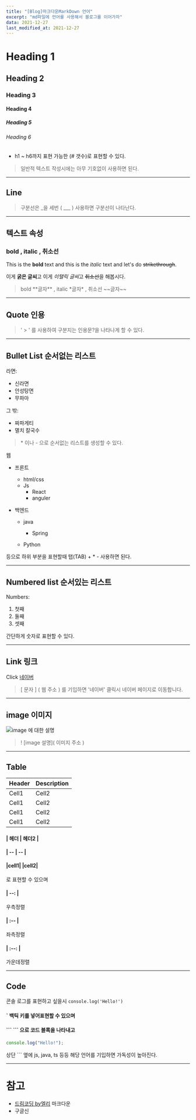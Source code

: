 ```yaml
---
title: "[Blog]마크다운MarkDown 언어"
excerpt: "md파일에 언어를 사용해서 블로그를 이어가자"
data: 2021-12-27
last_modified_at: 2021-12-27
---
```


<!-- Heading -->

# Heading 1

## Heading 2

### Heading 3

#### Heading 4

##### Heading 5

###### Heading 6

- h1 ~ h6까지 표현 가능한 (# 갯수)로 표현할 수 있다.

> 일반적 텍스트 작성시에는 아무 기호없이 사용하면 된다.

<!-- Line -->

---

## Line

> 구분선은 \_을 세번 ( \_\_\_ ) 사용하면 구분선이 나타난다.

---

<!-- Text Attributes -->
<!-- bold -->

## 텍스트 속성

### bold , italic , 취소선

This is the **bold** text and this is the _italic_ text and let's do ~~strikethrough~~.

이게 **굵은 글씨**고 이게 *이탤릭 글씨*고 ~~취소선~~을 해봅시다.

> bold \*\*글자\*\* ,
> italic \*글자\* ,
> 취소선 \~~글자\~~

---

<!-- Quote -->

## Quote 인용

> \' \> \' 를 사용하여 구분지는 인용문?을 나타나게 할 수 있다.

---

<!-- Bullet List -->

## Bullet List 순서없는 리스트

라면:

- 신라면
- 안성탕면
- 무파마

그 밖:

- 짜파게티
- 멸치 칼국수

> \* 이나 \- 으로 순서없는 리스트를 생성할 수 있다.

웹

- 프론트
  - html/css
  - Js
    - React
    - anguler
- 백엔드

  - java

    - Spring

  - Python

등으로 하위 부분을 표현할때 탭(TAB) + \* \- 사용하면 된다.

---

<!-- Numbered list -->

## Numbered list 순서있는 리스트

Numbers:

1. 첫째
2. 둘째
3. 셋째

간단하게 숫자로 표현할 수 있다.

---

<!-- Link -->

## Link 링크

Click [네이버](https://www.naver.com/)

> \[ 문자 \] \( 웹 주소 \) 를 기입하면 '네이버' 클릭시 네이버 페이지로 이동합니다.

---

<!-- image -->

## image 이미지

![image 에 대한 설명](https://github.com/jeongsam3659/jeongsam3659.github.io/tree/main/assets/img/free_img.jpg)

> \! \[image 설명\]\( 이미지 주소 \)

---

<!-- Table -->

## Table

| Header | Description |
| ------ | ----------- |
| Cell1  | Cell2       |
| Cell1  | Cell2       |
| Cell1  | Cell2       |
| Cell1  | Cell2       |

#### \| 헤더 \| 헤더2 \|

#### \| -- | -- |

#### \|cell1\| \|cell2\|

로 표현할 수 있으며

#### \| --: |

우측정렬

#### \| :-- |

좌측정렬

#### \| :--: |

가운데정렬

---

<!-- Code -->

## Code

콘솔 로그를 표현하고 싶을시
`console.log('Hello!')`

#### \` 백틱 키를 넣어표현할 수 있으며

#### \`\`\` \`\`\` 으로 코드 블록을 나타내고

```js
console.log("Hello!");
```

상단 \`\`\` 옆에 js, java, ts 등등 해당 언어를 기입하면 가독성이 높아진다.

---

# 참고

- [드림코딩 by엘리](https://www.youtube.com/watch?v=kMEb_BzyUqk&t=3s) 마크다운
- 구글신
